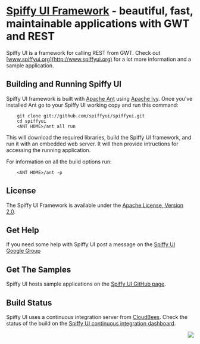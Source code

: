 [Spiffy UI Framework](http://www.spiffyui.org) - beautiful, fast, maintainable applications with GWT and REST
==================================================

Spiffy UI is a framework for calling REST from GWT.  Check out [www.spiffyui.org](http://www.spiffyui.org) for a lot more information and a sample application.


Building and Running Spiffy UI
--------------------------------------

Spiffy UI framework is built with [Apache Ant](http://ant.apache.org/) using [Apache Ivy](http://ant.apache.org/ivy/).  Once you've installed Ant go to your Spiffy UI working copy and run this command:

        git clone git://github.com/spiffyui/spiffyui.git
        cd spiffyui
        <ANT HOME>/ant all run
        
This will download the required libraries, build the Spiffy UI framework, and run it with an embedded web server.  It will then provide intructions for accessing the running application.  

For information on all the build options run:

        <ANT HOME>/ant -p

License
--------------------------------------

The Spiffy UI Framework is available under the [Apache License, Version 2.0](http://www.apache.org/licenses/LICENSE-2.0.html).

Get Help
--------------------------------------

If you need some help with Spiffy UI post a message on the <a href="http://groups.google.com/group/spiffy-ui">Spiffy UI Google Group</a>

Get The Samples
--------------------------------------

Spiffy UI hosts sample applications on the <a href="https://github.com/spiffyui/">Spiffy UI GitHub page</a>.

Build Status
--------------------------------------

Spiffy UI uses a continuous integration server from <a href="http://www.cloudbees.com/">CloudBees</a>.  Check the status of the build on the <a href="https://spiffyui.ci.cloudbees.com/">Spiffy UI continuous integration dashboard</a>.

<img src="http://web-static-cloudfront.s3.amazonaws.com/images/badges/BuiltOnDEV.png" style="float: right;" border="0">
